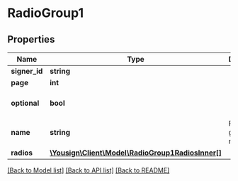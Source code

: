 # RadioGroup1

## Properties
Name | Type | Description | Notes
------------ | ------------- | ------------- | -------------
**signer_id** | **string** |  | [optional] 
**page** | **int** |  | [optional] 
**optional** | **bool** |  | [optional] [default to false]
**name** | **string** | Radio group&#x27;s name | [optional] 
**radios** | [**\Yousign\Client\Model\RadioGroup1RadiosInner[]**](RadioGroup1RadiosInner.md) |  | [optional] 

[[Back to Model list]](../../README.md#documentation-for-models) [[Back to API list]](../../README.md#documentation-for-api-endpoints) [[Back to README]](../../README.md)
